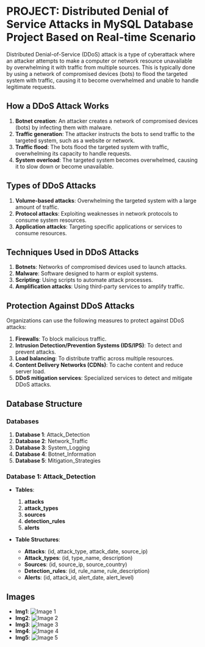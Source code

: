 # PROJECT: Distributed Denial of Service Attacks in MySQL Database Project Based on Real-time Scenario

Distributed Denial-of-Service (DDoS) attack is a type of cyberattack where an attacker attempts to make a computer or network resource unavailable by overwhelming it with traffic from multiple sources. This is typically done by using a network of compromised devices (bots) to flood the targeted system with traffic, causing it to become overwhelmed and unable to handle legitimate requests.

## How a DDoS Attack Works

1. **Botnet creation**: An attacker creates a network of compromised devices (bots) by infecting them with malware.
2. **Traffic generation**: The attacker instructs the bots to send traffic to the targeted system, such as a website or network.
3. **Traffic flood**: The bots flood the targeted system with traffic, overwhelming its capacity to handle requests.
4. **System overload**: The targeted system becomes overwhelmed, causing it to slow down or become unavailable.

## Types of DDoS Attacks

1. **Volume-based attacks**: Overwhelming the targeted system with a large amount of traffic.
2. **Protocol attacks**: Exploiting weaknesses in network protocols to consume system resources.
3. **Application attacks**: Targeting specific applications or services to consume resources.

## Techniques Used in DDoS Attacks

1. **Botnets**: Networks of compromised devices used to launch attacks.
2. **Malware**: Software designed to harm or exploit systems.
3. **Scripting**: Using scripts to automate attack processes.
4. **Amplification attacks**: Using third-party services to amplify traffic.

## Protection Against DDoS Attacks

Organizations can use the following measures to protect against DDoS attacks:

1. **Firewalls**: To block malicious traffic.
2. **Intrusion Detection/Prevention Systems (IDS/IPS)**: To detect and prevent attacks.
3. **Load balancing**: To distribute traffic across multiple resources.
4. **Content Delivery Networks (CDNs)**: To cache content and reduce server load.
5. **DDoS mitigation services**: Specialized services to detect and mitigate DDoS attacks.

## Database Structure

### Databases

1. **Database 1**: Attack_Detection
2. **Database 2**: Network_Traffic
3. **Database 3**: System_Logging
4. **Database 4**: Botnet_Information
5. **Database 5**: Mitigation_Strategies

### Database 1: Attack_Detection

- **Tables**:
  1. **attacks**
  2. **attack_types**
  3. **sources**
  4. **detection_rules**
  5. **alerts**

- **Table Structures**:
  - **Attacks**: (id, attack_type, attack_date, source_ip)
  - **Attack_types**: (id, type_name, description)
  - **Sources**: (id, source_ip, source_country)
  - **Detection_rules**: (id, rule_name, rule_description)
  - **Alerts**: (id, attack_id, alert_date, alert_level)

## Images

- **Img1**: ![Image 1](#)
- **Img2**: ![Image 2](#)
- **Img3**: ![Image 3](#)
- **Img4**: ![Image 4](#)
- **Img5**: ![Image 5](#)

